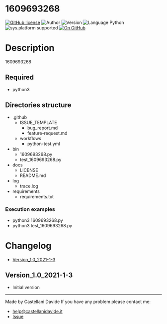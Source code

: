 # 1609693268
[![GitHub license](https://img.shields.io/badge/license-GNU-green?style=flat)](https://github.com/CastellaniDavide/cpp-1609693268/blob/master/LICENSE) ![Author](https://img.shields.io/badge/author-Castellani%20Davide-green?style=flat) ![Version](https://img.shields.io/badge/version-v1.0-blue?style=flat) ![Language Python](https://img.shields.io/badge/language-Python-yellowgreen?style=flat) ![sys.platform supported](https://img.shields.io/badge/OS%20platform%20supported-Linux,%20Windows%20&%20Mac%20OS-blue?style=flat) [![On GitHub](https://img.shields.io/badge/on%20GitHub-True-green?style=flat&logo=github)](https://github.com/CastellaniDavide/1609693268)

# Description
1609693268

## Required
 - python3
 
## Directories structure
 - .github
   - ISSUE_TEMPLATE
     - bug_report.md
     - feature-request.md
   - workflows
     - python-test.yml
 - bin
   - 1609693268.py
   - test_1609693268.py
 - docs
   - LICENSE
   - README.md
 - log
   - trace.log
 - requirements
   - requirements.txt
   
### Execution examples
 - python3 1609693268.py
 - python3 test_1609693268.py

# Changelog
 - [Version_1.0_2021-1-3](#Version_10_2021-1-3)

## Version_1.0_2021-1-3
 - Initial version

---
Made by Castellani Davide 
If you have any problem please contact me:
- help@castellanidavide.it
- [Issue](https://github.com/CastellaniDavide/1609693268/issues)
